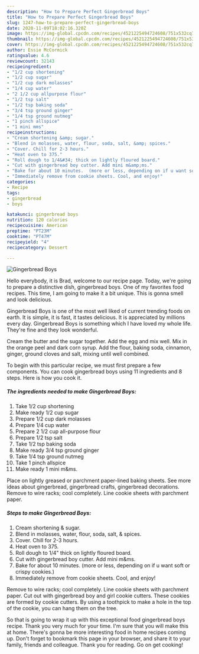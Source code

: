 ```yaml
---
description: "How to Prepare Perfect Gingerbread Boys"
title: "How to Prepare Perfect Gingerbread Boys"
slug: 1247-how-to-prepare-perfect-gingerbread-boys
date: 2020-11-09T18:02:16.320Z
image: https://img-global.cpcdn.com/recipes/4521225494724608/751x532cq70/gingerbread-boys-recipe-main-photo.jpg
thumbnail: https://img-global.cpcdn.com/recipes/4521225494724608/751x532cq70/gingerbread-boys-recipe-main-photo.jpg
cover: https://img-global.cpcdn.com/recipes/4521225494724608/751x532cq70/gingerbread-boys-recipe-main-photo.jpg
author: Essie McCormick
ratingvalue: 4.6
reviewcount: 32143
recipeingredient:
- "1/2 cup shortening"
- "1/2 cup sugar"
- "1/2 cup dark molasses"
- "1/4 cup water"
- "2 1/2 cup allpurpose flour"
- "1/2 tsp salt"
- "1/2 tsp baking soda"
- "3/4 tsp ground ginger"
- "1/4 tsp ground nutmeg"
- "1 pinch allspice"
- "1 mini mms"
recipeinstructions:
- "Cream shortening &amp; sugar."
- "Blend in molasses, water, flour, soda, salt, &amp; spices."
- "Cover. Chill for 2-3 hours."
- "Heat oven to 375."
- "Roll dough to 1/4&#34; thick on lightly floured board."
- "Cut with gingerbread boy cutter. Add mini m&amp;ms."
- "Bake for about 10 minutes.  (more or less, depending on if u want soft or crispy cookies.)"
- "Immediately remove from cookie sheets. Cool, and enjoy!"
categories:
- Recipe
tags:
- gingerbread
- boys

katakunci: gingerbread boys 
nutrition: 120 calories
recipecuisine: American
preptime: "PT23M"
cooktime: "PT47M"
recipeyield: "4"
recipecategory: Dessert

---
```



![Gingerbread Boys](https://img-global.cpcdn.com/recipes/4521225494724608/751x532cq70/gingerbread-boys-recipe-main-photo.jpg)

Hello everybody, it is Brad, welcome to our recipe page. Today, we're going to prepare a distinctive dish, gingerbread boys. One of my favorites food recipes. This time, I am going to make it a bit unique. This is gonna smell and look delicious.

Gingerbread Boys is one of the most well liked of current trending foods on earth. It is simple, it is fast, it tastes delicious. It is appreciated by millions every day. Gingerbread Boys is something which I have loved my whole life. They're fine and they look wonderful.

Cream the butter and the sugar together. Add the egg and mix well. Mix in the orange peel and dark corn syrup. Add the flour, baking soda, cinnamon, ginger, ground cloves and salt, mixing until well combined.


To begin with this particular recipe, we must first prepare a few components. You can cook gingerbread boys using 11 ingredients and 8 steps. Here is how you cook it.

<!--inarticleads1-->

##### The ingredients needed to make Gingerbread Boys:

1. Take 1/2 cup shortening
1. Make ready 1/2 cup sugar
1. Prepare 1/2 cup dark molasses
1. Prepare 1/4 cup water
1. Prepare 2 1/2 cup all-purpose flour
1. Prepare 1/2 tsp salt
1. Take 1/2 tsp baking soda
1. Make ready 3/4 tsp ground ginger
1. Take 1/4 tsp ground nutmeg
1. Take 1 pinch allspice
1. Make ready 1 mini m&amp;ms.


Place on lightly greased or parchment paper-lined baking sheets. See more ideas about gingerbread, gingerbread crafts, gingerbread decorations. Remove to wire racks; cool completely. Line cookie sheets with parchment paper. 

<!--inarticleads2-->

##### Steps to make Gingerbread Boys:

1. Cream shortening &amp; sugar.
1. Blend in molasses, water, flour, soda, salt, &amp; spices.
1. Cover. Chill for 2-3 hours.
1. Heat oven to 375.
1. Roll dough to 1/4&#34; thick on lightly floured board.
1. Cut with gingerbread boy cutter. Add mini m&amp;ms.
1. Bake for about 10 minutes.  (more or less, depending on if u want soft or crispy cookies.)
1. Immediately remove from cookie sheets. Cool, and enjoy!


Remove to wire racks; cool completely. Line cookie sheets with parchment paper. Cut out with gingerbread boy and girl cookie cutters. These cookies are formed by cookie cutters. By using a toothpick to make a hole in the top of the cookie, you can hang them on the tree. 

So that is going to wrap it up with this exceptional food gingerbread boys recipe. Thank you very much for your time. I'm sure that you will make this at home. There's gonna be more interesting food in home recipes coming up. Don't forget to bookmark this page in your browser, and share it to your family, friends and colleague. Thank you for reading. Go on get cooking!
